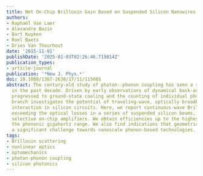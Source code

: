 ```yaml
---
title: Net On-Chip Brillouin Gain Based on Suspended Silicon Nanowires
authors:
- Raphaël Van Laer
- Alexandre Bazin
- Bart Kuyken
- Roel Baets
- Dries Van Thourhout
date: '2015-11-01'
publishDate: '2025-01-03T02:26:46.719814Z'
publication_types:
- article-journal
publication: '*New J. Phys.*'
doi: 10.1088/1367-2630/17/11/115005
abstract: The century-old study of photon--phonon coupling has seen a remarkable revival
  in the past decade. Driven by early observations of dynamical back-action, the field
  progressed to ground-state cooling and the counting of individual phonons. A recent
  branch investigates the potential of traveling-wave, optically broadband photon--phonon
  interaction in silicon circuits. Here, we report continuous-wave Brillouin gain
  exceeding the optical losses in a series of suspended silicon beams, a step towards
  selective on-chip amplifiers. We obtain efficiencies up to the highest to date in
  the phononic gigahertz range. We also find indications that geometric disorder poses
  a significant challenge towards nanoscale phonon-based technologies.
tags:
- Brillouin scattering
- nonlinear optics
- optomechanics
- photon-phonon coupling
- silicon photonics
---
```

